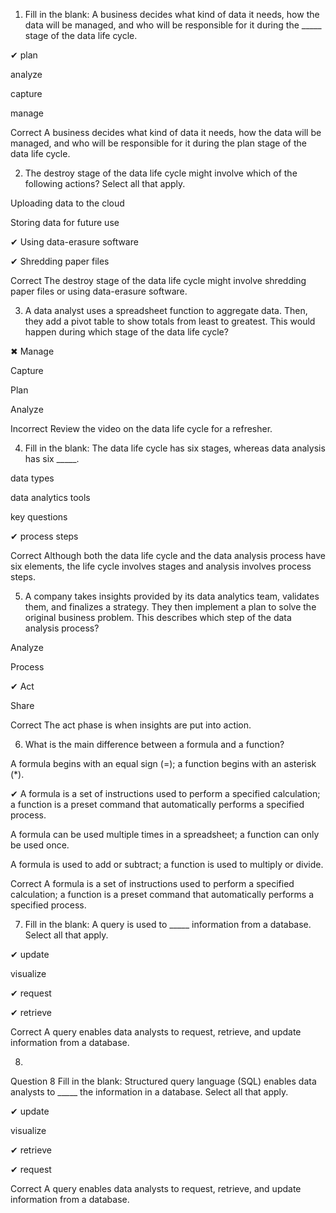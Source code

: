 1. Fill in the blank: A business decides what kind of data it needs, how the data will be managed, and who will be responsible for it during the _____ stage of the data life cycle.

 ✔ plan

  analyze

  capture

  manage 

Correct
A business decides what kind of data it needs, how the data will be managed, and who will be responsible for it during the plan stage of the data life cycle.

2. The destroy stage of the data life cycle might involve which of the following actions? Select all that apply.

  Uploading data to the cloud

  Storing data for future use

 ✔ Using data-erasure software

 ✔ Shredding paper files

Correct
The destroy stage of the data life cycle might involve shredding paper files or using data-erasure software.

3. A data analyst uses a spreadsheet function to aggregate data. Then, they add a pivot table to show totals from least to greatest. This would happen during which stage of the data life cycle?

 ✖ Manage

 Capture

 Plan

 Analyze

Incorrect
Review the video on the data life cycle for a refresher.

4. Fill in the blank: The data life cycle has six stages, whereas data analysis has six _____.

  data types

  data analytics tools

  key questions

 ✔ process steps

Correct
Although both the data life cycle and the data analysis process have six elements, the life cycle involves stages and analysis involves process steps. 

5. A company takes insights provided by its data analytics team, validates them, and finalizes a strategy. They then implement a plan to solve the original business problem. This describes which step of the data analysis process?

  Analyze

  Process

 ✔ Act

  Share

Correct
The act phase is when insights are put into action.

6. What is the main difference between a formula and a function?

  A formula begins with an equal sign (=); a function begins with an asterisk (*).


 ✔ A formula is a set of instructions used to perform a specified calculation; a function is a preset command that automatically performs a specified process.


  A formula can be used multiple times in a spreadsheet; a function can only be used once.


  A formula is used to add or subtract; a function is used to multiply or divide.

Correct
A formula is a set of instructions used to perform a specified calculation; a function is a preset command that automatically performs a specified process.

7. Fill in the blank: A query is used to _____ information from a database. Select all that apply.

 ✔ update

  visualize

 ✔ request 
 
 ✔ retrieve

Correct
A query enables data analysts to request, retrieve, and update information from a database. 

8.
Question 8
Fill in the blank: Structured query language (SQL) enables data analysts to _____ the information in a database. Select all that apply.

 ✔ update

  visualize

 ✔ retrieve

 ✔ request

Correct
A query enables data analysts to request, retrieve, and update information from a database. 
